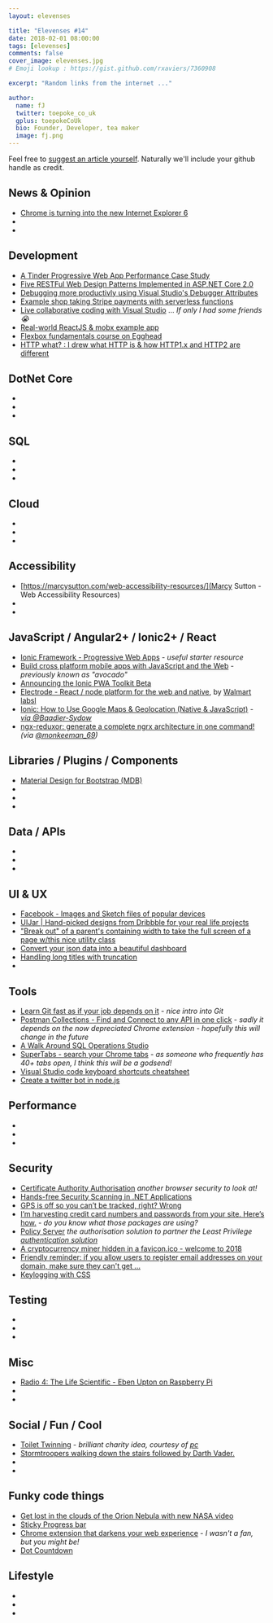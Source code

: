 ```yaml
---
layout: elevenses

title: "Elevenses #14"
date: 2018-02-01 08:00:00
tags: [elevenses]
comments: false
cover_image: elevenses.jpg
# Emoji lookup : https://gist.github.com/rxaviers/7360908

excerpt: "Random links from the internet ..."

author:
  name: fJ
  twitter: toepoke_co_uk
  gplus: toepokeCoUk
  bio: Founder, Developer, tea maker
  image: fj.png
---
```


Feel free to [suggest an article yourself](https://github.com/toepoke/toepoke.github.io/issues).  Naturally we'll include your github handle as credit.

## News & Opinion
* [Chrome is turning into the new Internet Explorer 6](https://www.theverge.com/2018/1/4/16805216/google-chrome-only-sites-internet-explorer-6-web-standards)
* []()
* []()

## Development
* [A Tinder Progressive Web App Performance Case Study](https://medium.com/@addyosmani/a-tinder-progressive-web-app-performance-case-study-78919d98ece0)
* [Five RESTFul Web Design Patterns Implemented in ASP.NET Core 2.0](https://blog.jeremylikness.com/5-rest-api-designs-in-dot-net-core-1-29a8527e999c)
* [Debugging more productivly using Visual Studio's Debugger Attributes](http://moaid.codes/post/VisualStudios-Debugger-Attributes)
* [Example shop taking Stripe payments with serverless functions](https://github.com/sdras/sample-vue-shop)
* [Live collaborative coding with Visual Studio](https://code.visualstudio.com/blogs/2017/11/15/live-share) ... *If only I had some friends :sob:*
* [Real-world ReactJS & mobx example app](https://github.com/gothinkster/react-mobx-realworld-example-app)
* [Flexbox fundamentals course on Egghead](https://egghead.io/courses/flexbox-fundamentals)
* [HTTP what? : I drew what HTTP is & how HTTP1.x and HTTP2 are different](https://twitter.com/kosamari/status/859958929484337152)

## DotNet Core
* []()
* []()
* []()

## SQL
* []()
* []()
* []()

## Cloud
* []()
* []()
* []()

## Accessibility
* [https://marcysutton.com/web-accessibility-resources/](Marcy Sutton - Web Accessibility Resources)
* []()
* []()

## JavaScript / Angular2+ / Ionic2+ / React
* [Ionic Framework - Progressive Web Apps](https://ionicframework.com/pwa) - *useful starter resource*
* [Build cross platform mobile apps with JavaScript and the Web](https://ionic-team.github.io/capacitor/) - *previously known as "avocado"*
* [Announcing the Ionic PWA Toolkit Beta](https://blog.ionicframework.com/announcing-the-ionic-pwa-toolkit-beta)
* [Electrode - React / node platform for the web and native](http://www.electrode.io), by [Walmart labsl](https://twitter.com/electrode_io)
* [Ionic: How to Use Google Maps & Geolocation (Native & JavaScript)](https://baadiersydow.com/ionic-google-maps-geolocation-native-javascript-ios-android/) - *[via @Baadier-Sydow](https://github.com/Baadier-Sydow)*
* [ngx-reduxor: generate a complete ngrx architecture in one command!](https://blog.cloudboost.io/ngx-reduxor-generate-a-complete-ngrx-architecture-in-one-command-574e3ea76f2d) *(via [@monkeeman_69](https://twitter.com/monkeeman_69))*

## Libraries / Plugins / Components
* [Material Design for Bootstrap (MDB)](https://mdbootstrap.com/angular/)
* []()
* []()
* []()

## Data / APIs
* []()
* []()
* []()

## UI & UX
* [Facebook - Images and Sketch files of popular devices](http://facebook.design/devices)
* [UIJar | Hand-picked designs from Dribbble for your real life projects](https://uijar.com/)
* ["Break out" of a parent's containing width to take the full screen of a page w/this nice utility class](https://twitter.com/Una/status/951519740840873984)
* [Convert your json data into a beautiful dashboard](https://jsonmenu.com)
* [Handling long titles with truncation](https://assortment.io/posts/handling-long-titles-with-truncation)
* []()

## Tools
* [Learn Git fast as if your job depends on it](https://dev.to/hitman666/learn-git-fast-as-if-your-job-depends-on-it-dgj) - *nice intro into Git*
* [Postman Collections - Find and Connect to any API in one click](https://postmancollections.com/) - *sadly it depends on the now depreciated Chrome extension - hopefully this will change in the future*
* [A Walk Around SQL Operations Studio](https://www.red-gate.com/simple-talk/sql/sql-tools/walk-around-sql-operations-studio/)
* [SuperTabs - search your Chrome tabs](https://chrome.google.com/webstore/detail/supertabs/mlgnpmfabelpnbinakibjcaibnfdnpkn) - *as someone who frequently has 40+ tabs open, I think this will be a godsend!*
* [Visual Studio code keyboard shortcuts cheatsheet](https://pbs.twimg.com/media/C-LXR5fXYAAoSFG.jpg)
* [Create a twitter bot in node.js](https://davidwalsh.name/create-twitter-bot)

## Performance
* []()
* []()
* []()

## Security
* [Certificate Authority Authorisation](https://scotthelme.co.uk/certificate-authority-authorization/) *another browser security to look at!*
* [Hands-free Security Scanning in .NET Applications](https://dev.to/rionmonster/hands-free-security-scanning-in-net-applications-ddp)
* [GPS is off so you can’t be tracked, right? Wrong](https://nakedsecurity.sophos.com/2017/12/19/gps-is-off-so-you-cant-be-tracked-right-wrong/amp)
* [I’m harvesting credit card numbers and passwords from your site. Here’s how.](https://hackernoon.com/im-harvesting-credit-card-numbers-and-passwords-from-your-site-here-s-how-9a8cb347c5b5) - *do you know what those packages are using?*
* [Policy Server](https://leastprivilege.com/2018/01/17/announcing-policyserver/) *the authorisation solution to partner the Least Privilege [authentication solution](https://identityserver.io/)*
* [A cryptocurrency miner hidden in a favicon.ico - welcome to 2018](https://twitter.com/xbs/status/963796410100604929)
* [Friendly reminder: if you allow users to register email addresses on your domain, make sure they can't get ...](https://twitter.com/spazef0rze/status/942800411941048320)
* [Keylogging with CSS](https://github.com/maxchehab/CSS-Keylogging/blob/master/README.md)

## Testing
* []()
* []()
* []()

## Misc
* [Radio 4: The Life Scientific - Eben Upton on Raspberry Pi](https://www.bbc.co.uk/programmes/b09ly60f)
* []()
* []()

## Social / Fun / Cool
* [Toilet Twinning](https://www.toilettwinning.org) - *brilliant charity idea, courtesy of [pc](https://twitter.com/paulcampbell_)*
* [Stormtroopers walking down the stairs followed by Darth Vader.](https://twitter.com/samkalidi/status/951393220407189505)
* []()
* []()

## Funky code things
* [Get lost in the clouds of the Orion Nebula with new NASA video](http://mashable.com/2018/01/12/orion-nebula-3d-animation-video-nasa.amp)
* [Sticky Progress bar](https://codepen.io/snookca/pen/ZvpZYE?editors=1100)
* [Chrome extension that darkens your web experience](https://chrome.google.com/webstore/detail/midnight-lizard/pbnndmlekkboofhnbonilimejonapojg) - *I wasn't a fan, but you might be!*
* [Dot Countdown](https://codepen.io/allanpope/pen/eNgGJm)

## Lifestyle
* []()
* []()
* []()

